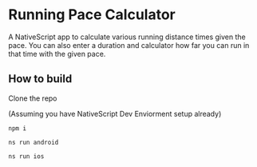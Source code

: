 # Running Pace Calculator

A NativeScript app to calculate various running distance times given the pace.
You can also enter a duration and calculator how far you can run in that time with the given pace.

## How to build

Clone the repo

(Assuming you have NativeScript Dev Enviorment setup already)

`npm i`

`ns run android`

`ns run ios`
